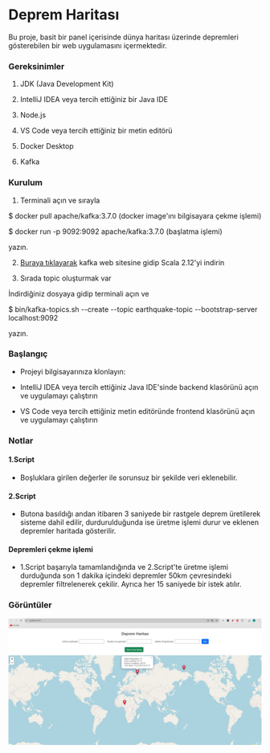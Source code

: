 # Deprem Haritası

Bu proje, basit bir panel içerisinde dünya haritası üzerinde depremleri gösterebilen bir web uygulamasını içermektedir.


### Gereksinimler

1. JDK (Java Development Kit)

2. IntelliJ IDEA veya tercih ettiğiniz bir Java IDE

3. Node.js

4. VS Code veya tercih ettiğiniz bir metin editörü

5. Docker Desktop

6. Kafka


### Kurulum

1. Terminali açın ve sırayla

  $ docker pull apache/kafka:3.7.0  (docker image'ını bilgisayara çekme işlemi)

  $ docker run -p 9092:9092 apache/kafka:3.7.0 (başlatma işlemi) 

  yazın.

2. [Buraya tıklayarak](https://kafka.apache.org/downloads "Kafka") kafka web sitesine gidip Scala 2.12'yi indirin

3. Sırada topic oluşturmak var 

  İndirdiğiniz dosyaya gidip terminali açın ve 

  $ bin/kafka-topics.sh --create --topic earthquake-topic --bootstrap-server localhost:9092

  yazın.


### Başlangıç

* Projeyi bilgisayarınıza klonlayın:

* IntelliJ IDEA veya tercih ettiğiniz Java IDE'sinde backend klasörünü açın ve uygulamayı çalıştırın

* VS Code veya tercih ettiğiniz metin editöründe frontend klasörünü açın ve uygulamayı çalıştırın


### Notlar

#### 1.Script

* Boşluklara girilen değerler ile sorunsuz bir şekilde veri eklenebilir.

#### 2.Script

* Butona basıldığı andan itibaren 3 saniyede bir rastgele deprem üretilerek sisteme dahil edilir, durdurulduğunda ise üretme işlemi durur ve eklenen depremler haritada gösterilir.

#### Depremleri çekme işlemi

* 1.Script başarıyla tamamlandığında ve 2.Script'te üretme işlemi durduğunda son 1 dakika içindeki depremler 50km çevresindeki depremler filtrelenerek çekilir. Ayrıca her 15 saniyede bir istek atılır.

### Görüntüler

![Harita](images/resim1.jpeg)




